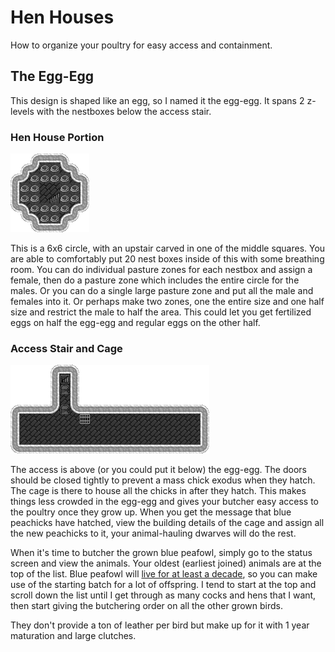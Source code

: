 # Hen Houses

How to organize your poultry for easy access and containment.

## The Egg-Egg

This design is shaped like an egg, so I named it the egg-egg. It spans 2 z-levels with the nestboxes below the access stair.

### Hen House Portion

![hen house portion of design](/img/egg-egg-1.png)

This is a 6x6 circle, with an upstair carved in one of the middle squares. You are able to comfortably put 20 nest boxes inside of this with some breathing room. You can do individual pasture zones for each nestbox and assign a female, then do a pasture zone which includes the entire circle for the males. Or you can do a single large pasture zone and put all the male and females into it. Or perhaps make two zones, one the entire size and one half size and restrict the male to half the area. This could let you get fertilized eggs on half the egg-egg and regular eggs on the other half.

### Access Stair and Cage

![access stair and cage to store chicks in](/img/egg-egg-2.png)

The access is above (or you could put it below) the egg-egg. The doors should be closed tightly to prevent a mass chick exodus when they hatch. The cage is there to house all the chicks in after they hatch. This makes things less crowded in the egg-egg and gives your butcher easy access to the poultry once they grow up. When you get the message that blue peachicks have hatched, view the building details of the cage and assign all the new peachicks to it, your animal-hauling dwarves will do the rest.

When it's time to butcher the grown blue peafowl, simply go to the status screen and view the animals. Your oldest (earliest joined) animals are at the top of the list. Blue peafowl will [live for at least a decade](https://dwarffortresswiki.org/index.php/DF2014:Blue_peafowl), so you can make use of the starting batch for a lot of offspring. I tend to start at the top and scroll down the list until I get through as many cocks and hens that I want, then start giving the butchering order on all the other grown birds.

They don't provide a ton of leather per bird but make up for it with 1 year maturation and large clutches.
